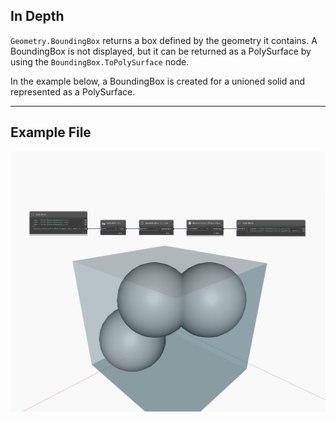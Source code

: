 ## In Depth
`Geometry.BoundingBox` returns a box defined by the geometry it contains. A BoundingBox is not displayed, but it can be returned as a PolySurface by using the `BoundingBox.ToPolySurface` node. 

In the example below, a BoundingBox is created for a unioned solid and represented as a PolySurface.

___
## Example File

![BoundingBox](./Autodesk.DesignScript.Geometry.Geometry.BoundingBox_img.jpg)

